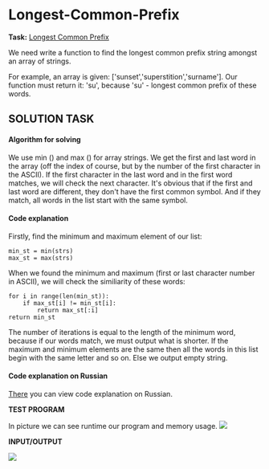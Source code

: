 # Longest-Common-Prefix
**Task:**
[Longest Common Prefix](https://leetcode.com/problems/longest-common-prefix/)

We need write a function to find the longest common prefix string amongst an array of strings.

For example, an array is given: ['sunset','superstition','surname']. Our function must return it: 'su', because 'su' - longest common prefix of these words. 

**SOLUTION TASK**
---
#### Algorithm for solving
We use min () and max () for array strings. We get the first and last word in the array 
(off the index of course, but by the number of the first character in the ASCII).
If the first character in the last word and in the first word matches, we will check the next character.
It's obvious that if the first and last word are different, they don't have the first common symbol.
And if they match, all words in the list start with the same symbol.
#### Code explanation
Firstly, find the minimum and maximum element of our list:
   
    min_st = min(strs)                                    
    max_st = max(strs)

When we found the minimum and maximum (first or last character number in ASCII),
we will check the similiarity of these words:


    for i in range(len(min_st)):
        if max_st[i] != min_st[i]:
            return max_st[:i]
    return min_st

The number of iterations is equal to the length of the minimum word, because if our words match, we must output what is shorter.
If the maximum and minimum elements are the same then all the words in this list begin with the same letter and so on.
Else we output empty string.

#### Code explanation on Russian
[There](https://github.com/chichikow/first/blob/master/%D0%9E%D0%B1%D1%8A%D1%8F%D1%81%D0%BD%D0%B5%D0%BD%D0%B8%D1%8F%20%D0%B0%D0%BB%D0%B3%D0%BE%D1%80%D0%B8%D1%82%D0%BC%D0%B0%20%D1%80%D0%B5%D1%88%D0%B5%D0%BD%D0%B8%D1%8F.pdf) you can view code explanation on Russian.

**TEST PROGRAM**

In picture we can see runtime our program and memory usage.
![](https://github.com/chichikow/first/blob/master/test-picture.PNG)

**INPUT/OUTPUT**

![](https://github.com/chichikow/first/blob/master/test_picture.PNG)

